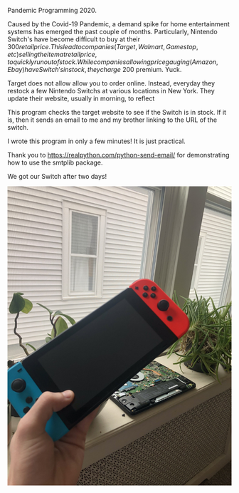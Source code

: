 Pandemic Programming 2020.

Caused by the Covid-19 Pandemic, a demand spike for home entertainment systems has emerged the past couple of months. Particularly, Nintendo Switch's have become difficult to buy at their $300 retail price. This lead to companies (Target, Walmart, Gamestop, etc) selling the item at retail price, to quickly run out of stock. While companies allowing price gauging (Amazon, Ebay) have Switch's in stock, they charge ~$200 premium. Yuck. 

Target does not allow allow you to order online. Instead, everyday they restock a few Nintendo Switchs at various locations in New York. They update their website, usually in morning, to reflect

This program checks the target website to see if the Switch is in stock. If it is, then it sends an email to me and my brother linking to the URL of the switch. 

I wrote this program in only a few minutes! It is just practical.

Thank you to https://realpython.com/python-send-email/ for demonstrating how to use the smtplib package. 

We got our Switch after two days!

![Our Switch](/Our_New_Switch.jpg)
